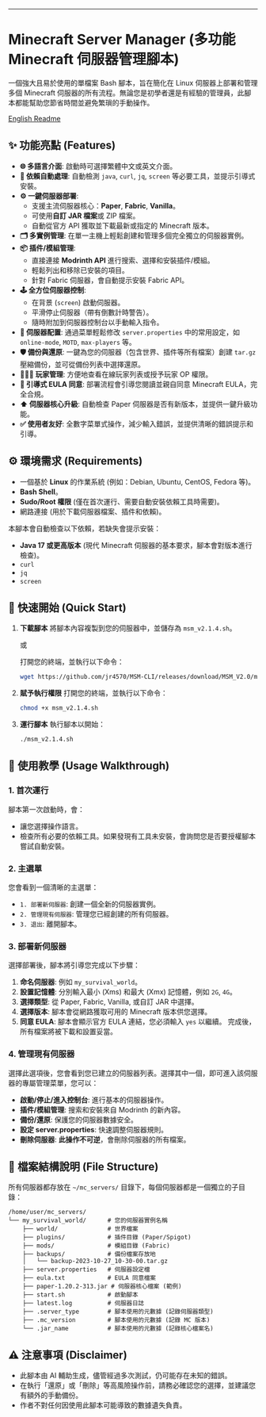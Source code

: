 ---

# Minecraft Server Manager (多功能 Minecraft 伺服器管理腳本)

一個強大且易於使用的單檔案 Bash 腳本，旨在簡化在 Linux 伺服器上部署和管理多個 Minecraft 伺服器的所有流程。無論您是初學者還是有經驗的管理員，此腳本都能幫助您節省時間並避免繁瑣的手動操作。

[English Readme](./README_EN.md) 

## ✨ 功能亮點 (Features)

*   **🌐 多語言介面**: 啟動時可選擇繁體中文或英文介面。
*   **🧩 依賴自動處理**: 自動檢測 `java`, `curl`, `jq`, `screen` 等必要工具，並提示引導式安裝。
*   **⚙️ 一鍵伺服器部署**:
    *   支援主流伺服器核心：**Paper**, **Fabric**, **Vanilla**。
    *   可使用**自訂 JAR 檔案**或 ZIP 檔案。
    *   自動從官方 API 獲取並下載最新或指定的 Minecraft 版本。
*   **🗂️ 多實例管理**: 在單一主機上輕鬆創建和管理多個完全獨立的伺服器實例。
*   **📦 插件/模組管理**:
    *   直接連接 **Modrinth API** 進行搜索、選擇和安裝插件/模組。
    *   輕鬆列出和移除已安裝的項目。
    *   針對 Fabric 伺服器，會自動提示安裝 Fabric API。
*   **🕹️ 全方位伺服器控制**:
    *   在背景 (`screen`) 啟動伺服器。
    *   平滑停止伺服器（帶有倒數計時警告）。
    *   隨時附加到伺服器控制台以手動輸入指令。
*   **🔧 伺服器配置**: 通過菜單輕鬆修改 `server.properties` 中的常用設定，如 `online-mode`, `MOTD`, `max-players` 等。
*   **🛡️ 備份與還原**: 一鍵為您的伺服器（包含世界、插件等所有檔案）創建 `tar.gz` 壓縮備份，並可從備份列表中選擇還原。
*   **🧑‍🤝‍🧑 玩家管理**: 方便地查看在線玩家列表或授予玩家 OP 權限。
*   **📜 引導式 EULA 同意**: 部署流程會引導您閱讀並親自同意 Minecraft EULA，完全合規。
*   **⬆️ 伺服器核心升級**: 自動檢查 Paper 伺服器是否有新版本，並提供一鍵升級功能。
*   **✅ 使用者友好**: 全數字菜單式操作，減少輸入錯誤，並提供清晰的錯誤提示和引導。

## ⚙️ 環境需求 (Requirements)

*   一個基於 **Linux** 的作業系統 (例如：Debian, Ubuntu, CentOS, Fedora 等)。
*   **Bash Shell**。
*   **Sudo/Root 權限** (僅在首次運行、需要自動安裝依賴工具時需要)。
*   網路連接 (用於下載伺服器檔案、插件和依賴)。

本腳本會自動檢查以下依賴，若缺失會提示安裝：
*   **Java 17 或更高版本** (現代 Minecraft 伺服器的基本要求，腳本會對版本進行檢查)。
*   `curl`
*   `jq`
*   `screen`

## 🚀 快速開始 (Quick Start)

1.  **下載腳本**
    將腳本內容複製到您的伺服器中，並儲存為 `msm_v2.1.4.sh`。

    或
    
    打開您的終端，並執行以下命令：
    ```bash
    wget https://github.com/jr4570/MSM-CLI/releases/download/MSM_V2.0/msm_v2.1.4.sh
    ```

3.  **賦予執行權限**
    打開您的終端，並執行以下命令：
    ```bash
    chmod +x msm_v2.1.4.sh
    ```

4.  **運行腳本**
    執行腳本以開始：
    ```bash
    ./msm_v2.1.4.sh
    ```

## 📖 使用教學 (Usage Walkthrough)

### 1. 首次運行
腳本第一次啟動時，會：
*   讓您選擇操作語言。
*   檢查所有必要的依賴工具。如果發現有工具未安裝，會詢問您是否要授權腳本嘗試自動安裝。

### 2. 主選單
您會看到一個清晰的主選單：
*   `1. 部署新伺服器`: 創建一個全新的伺服器實例。
*   `2. 管理現有伺服器`: 管理您已經創建的所有伺服器。
*   `3. 退出`: 離開腳本。

### 3. 部署新伺服器
選擇部署後，腳本將引導您完成以下步驟：
1.  **命名伺服器**: 例如 `my_survival_world`。
2.  **設置記憶體**: 分別輸入最小 (Xms) 和最大 (Xmx) 記憶體，例如 `2G`, `4G`。
3.  **選擇類型**: 從 Paper, Fabric, Vanilla, 或自訂 JAR 中選擇。
4.  **選擇版本**: 腳本會從網路獲取可用的 Minecraft 版本供您選擇。
5.  **同意 EULA**: 腳本會顯示官方 EULA 連結，您必須輸入 `yes` 以繼續。
完成後，所有檔案將被下載和設置妥當。

### 4. 管理現有伺服器
選擇此選項後，您會看到您已建立的伺服器列表。選擇其中一個，即可進入該伺服器的專屬管理菜單，您可以：
*   **啟動/停止/進入控制台**: 進行基本的伺服器操作。
*   **插件/模組管理**: 搜索和安裝來自 Modrinth 的新內容。
*   **備份/還原**: 保護您的伺服器數據安全。
*   **設定 server.properties**: 快速調整伺服器規則。
*   **刪除伺服器**: **此操作不可逆**，會刪除伺服器的所有檔案。

## 📁 檔案結構說明 (File Structure)

所有伺服器都存放在 `~/mc_servers/` 目錄下，每個伺服器都是一個獨立的子目錄：

```
/home/user/mc_servers/
└── my_survival_world/      # 您的伺服器實例名稱
    ├── world/              # 世界檔案
    ├── plugins/            # 插件目錄 (Paper/Spigot)
    ├── mods/               # 模組目錄 (Fabric)
    ├── backups/            # 備份檔案存放地
    │   └── backup-2023-10-27_10-30-00.tar.gz
    ├── server.properties   # 伺服器設定檔
    ├── eula.txt            # EULA 同意檔案
    ├── paper-1.20.2-313.jar # 伺服器核心檔案 (範例)
    ├── start.sh            # 啟動腳本
    ├── latest.log          # 伺服器日誌
    ├── .server_type        # 腳本使用的元數據 (記錄伺服器類型)
    ├── .mc_version         # 腳本使用的元數據 (記錄 MC 版本)
    └── .jar_name           # 腳本使用的元數據 (記錄核心檔案名)
```

## ⚠️ 注意事項 (Disclaimer)

*   此腳本由 AI 輔助生成，儘管經過多次測試，仍可能存在未知的錯誤。
*   在執行「還原」或「刪除」等高風險操作前，請務必確認您的選擇，並建議您有額外的手動備份。
*   作者不對任何因使用此腳本可能導致的數據遺失負責。
